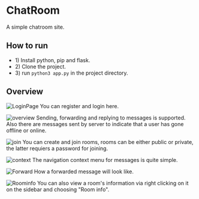 # ChatRoom
A simple chatroom site. 
## How to run
- 1\) Install python, pip and flask.
- 2\) Clone the project.
- 3\) run `python3 app.py` in the project directory.

## Overview

![LoginPage](https://github.com/Mahdi-zarei/ChatRoom/assets/80265960/615b2eb5-db63-491a-808d-686945ab0e70)
You can register and login here.

![overview](https://github.com/Mahdi-zarei/ChatRoom/assets/80265960/a5394fa4-7fb0-4464-8663-41e1c901213d)
Sending, forwarding and replying to messages is supported. Also there are messages sent by server to indicate that a user has gone offline or online.

![join](https://github.com/Mahdi-zarei/ChatRoom/assets/80265960/7e576568-e722-4eaf-9ccf-8083ff5e9485)
You can create and join rooms, rooms can be either public or private, the latter requiers a password for joining.

![context](https://github.com/Mahdi-zarei/ChatRoom/assets/80265960/c6f23b05-d694-4569-b69f-dd7d26648743)
The navigation context menu for messages is quite simple.

![Forward](https://github.com/Mahdi-zarei/ChatRoom/assets/80265960/4e0d8b51-99c8-4e8d-96f6-dac4335db29e)
How a forwarded message will look like.

![Roominfo](https://github.com/Mahdi-zarei/ChatRoom/assets/80265960/f5f2e7bd-ee37-48b5-8cb0-3b8384da8d2f)
You can also view a room's information via right clicking on it on the sidebar and choosing "Room info".
